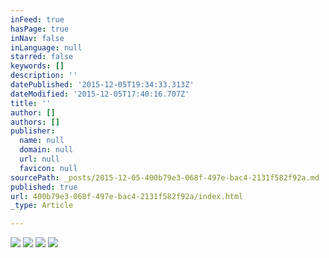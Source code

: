 ```yaml
---
inFeed: true
hasPage: true
inNav: false
inLanguage: null
starred: false
keywords: []
description: ''
datePublished: '2015-12-05T19:34:33.313Z'
dateModified: '2015-12-05T17:40:16.707Z'
title: ''
author: []
authors: []
publisher:
  name: null
  domain: null
  url: null
  favicon: null
sourcePath: _posts/2015-12-05-400b79e3-068f-497e-bac4-2131f582f92a.md
published: true
url: 400b79e3-068f-497e-bac4-2131f582f92a/index.html
_type: Article

---
```

![](https://the-grid-user-content.s3-us-west-2.amazonaws.com/cab6c69c-5a25-4074-a76c-c12147f9a372.png)
![](https://the-grid-user-content.s3-us-west-2.amazonaws.com/593d7a86-2153-443c-a3e1-13f85a046ffc.jpg)
![](https://the-grid-user-content.s3-us-west-2.amazonaws.com/cb30146f-4791-483c-8e1d-4330f49c8c31.jpg)
![](https://the-grid-user-content.s3-us-west-2.amazonaws.com/60ce2cc2-4bef-42f7-8aa7-9aecebcd8bbf.jpg)